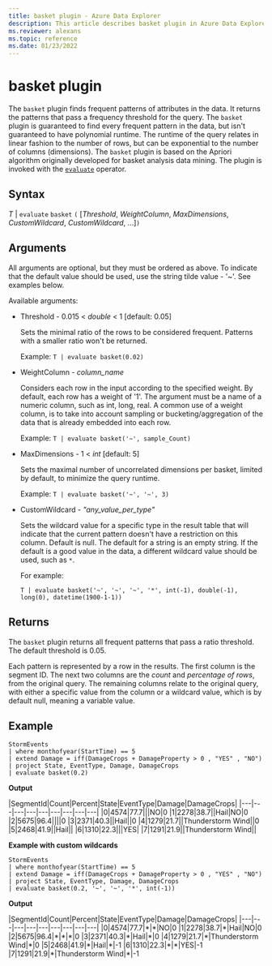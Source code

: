 ```yaml
---
title: basket plugin - Azure Data Explorer
description: This article describes basket plugin in Azure Data Explorer.
ms.reviewer: alexans
ms.topic: reference
ms.date: 01/23/2022
---
```

# basket plugin

The `basket` plugin finds frequent patterns of attributes in the data. It returns the patterns that pass a frequency threshold for the query. The `basket` plugin is guaranteed to find every frequent pattern in the data, but isn't guaranteed to have polynomial runtime. The runtime of the query relates in linear fashion to the number of rows, but can be exponential to the number of columns (dimensions). The `basket` plugin is based on the Apriori algorithm originally developed for basket analysis data mining. The plugin is invoked with the [`evaluate`](evaluateoperator.md) operator.

## Syntax

*T* | `evaluate` `basket` `(` [*Threshold*, *WeightColumn*, *MaxDimensions*, *CustomWildcard*, *CustomWildcard*, ...]`)`

## Arguments

All arguments are optional, but they must be ordered as above. To indicate that the default value should be used, use the string tilde value - '~'. See examples below.

Available arguments:

* Threshold - 0.015 < *double* < 1 [default: 0.05]

    Sets the minimal ratio of the rows to be considered frequent. Patterns with a smaller ratio won't be returned.
    
    Example: `T | evaluate basket(0.02)`

* WeightColumn - *column_name*

    Considers each row in the input according to the specified weight. By default, each row has a weight of '1'. The argument must be a name of a numeric column, such as int, long, real. A common use of a weight column, is to take into account sampling or bucketing/aggregation of the data that is already embedded into each row.

    Example: `T | evaluate basket('~', sample_Count)`

* MaxDimensions - 1 < *int* [default: 5]

    Sets the maximal number of uncorrelated dimensions per basket, limited by default, to minimize the query runtime.

    Example: `T | evaluate basket('~', '~', 3)`

* CustomWildcard - *"any_value_per_type"*

    Sets the wildcard value for a specific type in the result table that will indicate that the current pattern doesn't have a restriction on this column.
    Default is null. The default for a string is an empty string. If the default is a good value in the data, a different wildcard value should be used, such as `*`.

    For example:

     `T | evaluate basket('~', '~', '~', '*', int(-1), double(-1), long(0), datetime(1900-1-1))`

## Returns

The `basket` plugin returns all frequent patterns that pass a ratio threshold. The default threshold is 0.05. 

Each pattern is represented by a row in the results. The first column is the segment ID. The next two columns are the *count* and *percentage of rows*, from the original query. The remaining columns relate to the original query, with either a specific value from the column or a wildcard value, which is by default null, meaning a variable value.

## Example

<!-- csl: https://help.kusto.windows.net/Samples -->
```kusto
StormEvents 
| where monthofyear(StartTime) == 5
| extend Damage = iff(DamageCrops + DamageProperty > 0 , "YES" , "NO")
| project State, EventType, Damage, DamageCrops
| evaluate basket(0.2)
```

**Output**

|SegmentId|Count|Percent|State|EventType|Damage|DamageCrops|
|---|---|---|---|---|---|---|---|---|
|0|4574|77.7|||NO|0
|1|2278|38.7||Hail|NO|0
|2|5675|96.4||||0
|3|2371|40.3||Hail||0
|4|1279|21.7||Thunderstorm Wind||0
|5|2468|41.9||Hail||
|6|1310|22.3|||YES|
|7|1291|21.9||Thunderstorm Wind||

**Example with custom wildcards**

<!-- csl: https://help.kusto.windows.net/Samples -->
```kusto
StormEvents 
| where monthofyear(StartTime) == 5
| extend Damage = iff(DamageCrops + DamageProperty > 0 , "YES" , "NO")
| project State, EventType, Damage, DamageCrops
| evaluate basket(0.2, '~', '~', '*', int(-1))
```

**Output**

|SegmentId|Count|Percent|State|EventType|Damage|DamageCrops|
|---|---|---|---|---|---|---|---|---|
|0|4574|77.7|\*|\*|NO|0
|1|2278|38.7|\*|Hail|NO|0
|2|5675|96.4|\*|\*|\*|0
|3|2371|40.3|\*|Hail|\*|0
|4|1279|21.7|\*|Thunderstorm Wind|\*|0
|5|2468|41.9|\*|Hail|\*|-1
|6|1310|22.3|\*|\*|YES|-1
|7|1291|21.9|\*|Thunderstorm Wind|\*|-1
